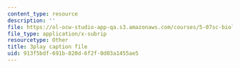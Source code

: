 ```yaml
---
content_type: resource
description: ''
file: https://ol-ocw-studio-app-qa.s3.amazonaws.com/courses/5-07sc-biological-chemistry-i-fall-2013/913f5bdf691b820d6f2f0d03a1455ae5_bmnKAp3EZ5o.srt
file_type: application/x-subrip
resourcetype: Other
title: 3play caption file
uid: 913f5bdf-691b-820d-6f2f-0d03a1455ae5
---
```

